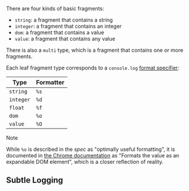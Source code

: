 There are four kinds of basic fragments:

- `string`: a fragment that contains a string
- `integer`: a fragment that contains an integer
- `dom`: a fragment that contains a value
- `value`: a fragment that contains any value

There is also a `multi` type, which is a fragment that contains one or more fragments.

Each leaf fragment type corresponds to a `console.log` [format specifier]:

| Type      | Formatter |
| --------- | --------- |
| `string`  | `%s`      |
| `integer` | `%d`      |
| `float`   | `%f`      |
| `dom`     | `%o`      |
| `value`   | `%O`      |

> [!NOTE]
>
> While `%o` is described in the _spec_ as "optimally useful formatting", it is documented in [the Chrome documentation] as "Formats the value as an expandable DOM element", which is a closer reflection of reality.

[format specifier]: https://console.spec.whatwg.org/#formatting-specifiers
[the Chrome documentation]: https://developer.chrome.com/docs/devtools/console/format-style#multiple-specifiers

## Subtle Logging
